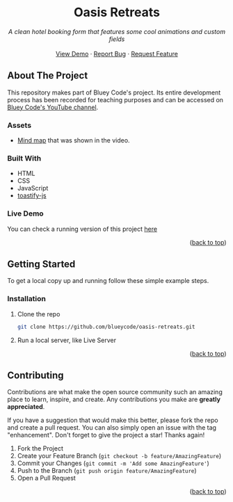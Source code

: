 <!-- Improved compatibility of back to top link: See: https://github.com/othneildrew/Best-README-Template/pull/73 -->
<a name="readme-top"></a>

<br />
<div align="center">
  <h1 align="center">Oasis Retreats</h1>

  <p align="center">
    <em>A clean hotel booking form that features some cool animations and custom fields</em>
    <br />
    <br />
    <a href="https://blueycode.github.io/oasis-retreats">View Demo</a>
    ·
    <a href="https://github.com/blueycode/oasis-retreats/issues">Report Bug</a>
    ·
    <a href="https://github.com/blueycode/oasis-retreats/issues">Request Feature</a>
  </p>
</div>

<!-- ABOUT THE PROJECT -->
## About The Project


This repository makes part of Bluey Code's project. Its entire development process has been recorded for teaching purposes and can be accessed on <a href="https://www.youtube.com/@blueycode">Bluey Code's YouTube channel</a>.

### Assets

* [Mind map](https://whimsical.com/oasis-retreats-bluey-code-V9obRWMPEHG1xJRuVr1mAA) that was shown in the video.

### Built With

* HTML
* CSS
* JavaScript
* [toastify-js](https://github.com/apvarun/toastify-js)


<!-- LIVE DEMO -->
### Live Demo

You can check a running version of this project <a href="https://blueycode.github.io/oasis-retreats">here</a>

<p align="right">(<a href="#readme-top">back to top</a>)</p>

<!-- GETTING STARTED -->
## Getting Started

To get a local copy up and running follow these simple example steps.

### Installation

1. Clone the repo
   ```sh
   git clone https://github.com/blueycode/oasis-retreats.git
   ```
2. Run a local server, like Live Server

<p align="right">(<a href="#readme-top">back to top</a>)</p>



<!-- CONTRIBUTING -->
## Contributing

Contributions are what make the open source community such an amazing place to learn, inspire, and create. Any contributions you make are **greatly appreciated**.

If you have a suggestion that would make this better, please fork the repo and create a pull request. You can also simply open an issue with the tag "enhancement".
Don't forget to give the project a star! Thanks again!

1. Fork the Project
2. Create your Feature Branch (`git checkout -b feature/AmazingFeature`)
3. Commit your Changes (`git commit -m 'Add some AmazingFeature'`)
4. Push to the Branch (`git push origin feature/AmazingFeature`)
5. Open a Pull Request

<p align="right">(<a href="#readme-top">back to top</a>)</p>
